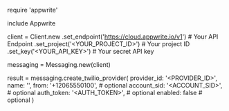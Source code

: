 require 'appwrite'

include Appwrite

client = Client.new
    .set_endpoint('https://cloud.appwrite.io/v1') # Your API Endpoint
    .set_project('&lt;YOUR_PROJECT_ID&gt;') # Your project ID
    .set_key('&lt;YOUR_API_KEY&gt;') # Your secret API key

messaging = Messaging.new(client)

result = messaging.create_twilio_provider(
    provider_id: '<PROVIDER_ID>',
    name: '<NAME>',
    from: '+12065550100', # optional
    account_sid: '<ACCOUNT_SID>', # optional
    auth_token: '<AUTH_TOKEN>', # optional
    enabled: false # optional
)
